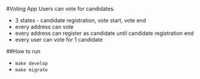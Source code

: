 #Voting App
Users can vote for candidates.

* 3 states - candidate registration, vote start, vote end
* every address can vote
* every address can register as candidate until candidate registration end 
* every user can vote for 1 candidate

##How to run
- `make develop`
- `make migrate`